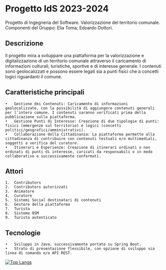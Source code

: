 # Progetto IdS 2023-2024
Progetto di Ingegneria del Software. Valorizzazione del territorio comunale.
Componenti del Gruppo: Elia Toma; Edoardo Dottori.
## Descrizione
Il progetto mira a sviluppare una piattaforma per la valorizzazione e digitalizzazione di un territorio comunale attraverso il caricamento di informazioni culturali, turistiche, sportive e di interesse generale. I contenuti sono geolocalizzati e possono essere legati sia a punti fisici che a concetti logici riguardanti il comune.
## Caratteristiche principali
	•	Gestione dei Contenuti: Caricamento di informazioni geolocalizzate, con la possibilità di aggiungere contenuti generali per l’intero comune. I contenuti saranno verificati prima della pubblicazione sulla piattaforma.
	•	Gestione Punti di Interesse: Creazione di due tipologie di punti: fisici (emergenze sul territorio) e logici (concetti politici/geografici/amministrativi).
	•	Collaborazione della Cittadinanza: La piattaforma permette alla cittadinanza di contribuire con contenuti testuali e/o multimediali, soggetti a verifica del curatore.
	•	Itinerari e Esperienze: Creazione di itinerari ordinati o non ordinati di punti di interesse, caricati da responsabili o in modo collaborativo e successivamente confermati.
## Attori
	1.	Contributors
	2.	Contributors autorizzati
	3.	Animatore
	4.	Curatore
	5.	Sistemi Social destinatari di contenuti
	6.	Gestore della piattaforma
	7.	Turista
	8.	Sistema OSM
	9.	Turista autenticato
## Tecnologie
	•	Sviluppo in Java, successivamente portato su Spring Boot.
	•	Strato di presentazione flessibile, con opzione di sviluppo via linea di comando e/o API REST.
[![Top Langs](https://github-readme-stats.vercel.app/api/top-langs/?username=anuraghazra&layout=donut)](https://github.com/anuraghazra/github-readme-stats)
